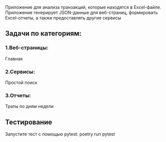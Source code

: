 Приложение для анализа транзакций, которые находятся в Excel-файле. Приложение генерирует JSON-данные для веб-страниц, формировать Excel-отчеты, а также предоставлять другие сервисы

## Задачи по категориям:

### 1.Веб-страницы:
Главная

### 2.Сервисы:
Простой поиск

### 3.Отчеты:
Траты по дням недели

## Тестирование
Запустите тест с помощью pytest:
poetry run pytest
